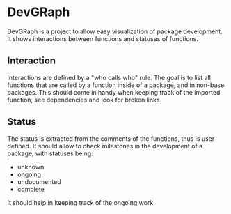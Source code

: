 # DevGRaph

DevGRaph is a project to allow easy visualization of package development.
It shows interactions between functions and statuses of functions.

## Interaction
Interactions are defined by a "who calls who" rule.
The goal is to list all functions that are called by a function inside of a package, and in non-base packages.
This should come in handy when keeping track of the imported function, see dependencies and look for broken links.

## Status
The status is extracted from the comments of the functions, thus is user-defined.
It should allow to check milestones in the development of a package, with statuses being:
 - unknown
 - ongoing
 - undocumented
 - complete

It should help in keeping track of the ongoing work.
